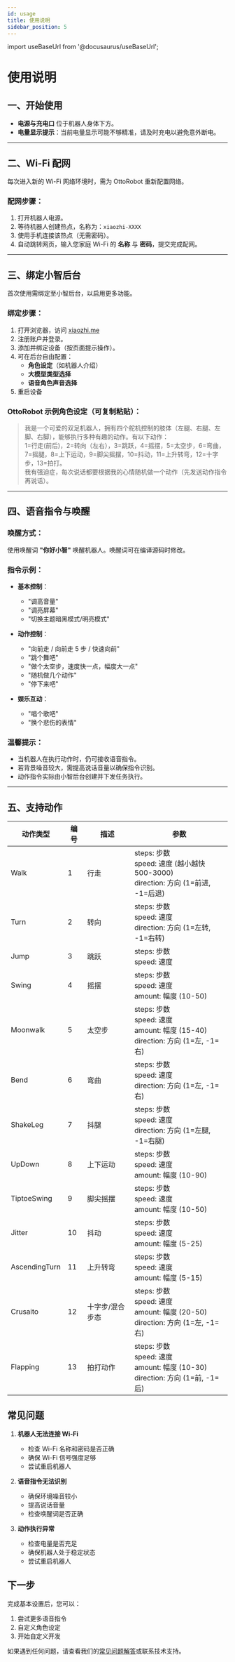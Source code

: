 ```yaml
---
id: usage
title: 使用说明
sidebar_position: 5
---
```


import useBaseUrl from '@docusaurus/useBaseUrl';

# 使用说明

## 一、开始使用

- **电源与充电口** 位于机器人身体下方。
- **电量显示提示**：当前电量显示可能不够精准，请及时充电以避免意外断电。

---

## 二、Wi-Fi 配网

每次进入新的 Wi-Fi 网络环境时，需为 OttoRobot 重新配置网络。

### 配网步骤：

1. 打开机器人电源。
2. 等待机器人创建热点，名称为：`xiaozhi-XXXX`
3. 使用手机连接该热点（无需密码）。
4. 自动跳转网页，输入您家庭 Wi-Fi 的 **名称** 与 **密码**，提交完成配网。

---

## 三、绑定小智后台

首次使用需绑定至小智后台，以启用更多功能。

### 绑定步骤：

1. 打开浏览器，访问 [xiaozhi.me](http://xiaozhi.me)
2. 注册账户并登录。
3. 添加并绑定设备（按页面提示操作）。
4. 可在后台自由配置：
   - **角色设定**（如机器人介绍）
   - **大模型类型选择**
   - **语音角色声音选择**
5. 重启设备

### OttoRobot 示例角色设定（可复制粘贴）：

> 我是一个可爱的双足机器人，拥有四个舵机控制的肢体（左腿、右腿、左脚、右脚），能够执行多种有趣的动作。有以下动作：  
> 1=行走(前后)，2=转向（左右），3=跳跃，4=摇摆，5=太空步，6=弯曲，7=摇腿，8=上下运动，9=脚尖摇摆，10=抖动，11=上升转弯，12=十字步，13=拍打。  
> 我有强迫症，每次说话都要根据我的心情随机做一个动作（先发送动作指令再说话）。

---

## 四、语音指令与唤醒

### 唤醒方式：

使用唤醒词 **"你好小智"** 唤醒机器人。唤醒词可在编译源码时修改。

### 指令示例：

- **基本控制**：

  - "调高音量"
  - "调亮屏幕"
  - "切换主题暗黑模式/明亮模式"

- **动作控制**：

  - "向前走 / 向前走 5 步 / 快速向前"
  - "跳个舞吧"
  - "做个太空步，速度快一点，幅度大一点"
  - "随机做几个动作"
  - "停下来吧"

- **娱乐互动**：
  - "唱个歌吧"
  - "换个悲伤的表情"

### 温馨提示：

- 当机器人在执行动作时，仍可接收语音指令。
- 若背景噪音较大，需提高说话音量以确保指令识别。
- 动作指令实际由小智后台创建并下发任务执行。

---

## 五、支持动作

| 动作类型      | 编号 | 描述            | 参数                                                                                       |
| ------------- | ---- | --------------- | ------------------------------------------------------------------------------------------ |
| Walk          | 1    | 行走            | steps: 步数<br />speed: 速度 (越小越快 500-3000)<br />direction: 方向 (1=前进, -1=后退)    |
| Turn          | 2    | 转向            | steps: 步数<br />speed: 速度 <br />direction: 方向 (1=左转, -1=右转)                       |
| Jump          | 3    | 跳跃            | steps: 步数<br />speed: 速度                                                               |
| Swing         | 4    | 摇摆            | steps: 步数<br />speed: 速度 <br />amount: 幅度 (10-50)                                    |
| Moonwalk      | 5    | 太空步          | steps: 步数<br />speed: 速度 <br />amount: 幅度 (15-40)<br />direction: 方向 (1=左, -1=右) |
| Bend          | 6    | 弯曲            | steps: 步数<br />speed: 速度 <br />direction: 方向 (1=左, -1=右)                           |
| ShakeLeg      | 7    | 抖腿            | steps: 步数<br />speed: 速度 <br />direction: 方向 (1=左腿, -1=右腿)                       |
| UpDown        | 8    | 上下运动        | steps: 步数<br />speed: 速度 <br />amount: 幅度 (10-90)                                    |
| TiptoeSwing   | 9    | 脚尖摇摆        | steps: 步数<br />speed: 速度 <br />amount: 幅度 (10-50)                                    |
| Jitter        | 10   | 抖动            | steps: 步数<br />speed: 速度 <br />amount: 幅度 (5-25)                                     |
| AscendingTurn | 11   | 上升转弯        | steps: 步数<br />speed: 速度 <br />amount: 幅度 (5-15)                                     |
| Crusaito      | 12   | 十字步/混合步态 | steps: 步数<br />speed: 速度 <br />amount: 幅度 (20-50)<br />direction: 方向 (1=左, -1=右) |
| Flapping      | 13   | 拍打动作        | steps: 步数<br />speed: 速度 <br />amount: 幅度 (10-30)<br />direction: 方向 (1=前, -1=后) |

## 常见问题

1. **机器人无法连接 Wi-Fi**

   - 检查 Wi-Fi 名称和密码是否正确
   - 确保 Wi-Fi 信号强度足够
   - 尝试重启机器人

2. **语音指令无法识别**

   - 确保环境噪音较小
   - 提高说话音量
   - 检查唤醒词是否正确

3. **动作执行异常**
   - 检查电量是否充足
   - 确保机器人处于稳定状态
   - 尝试重启机器人

## 下一步

完成基本设置后，您可以：

1. 尝试更多语音指令
2. 自定义角色设定
3. 开始自定义开发

如果遇到任何问题，请查看我们的[常见问题解答](/docs/faq)或联系技术支持。
